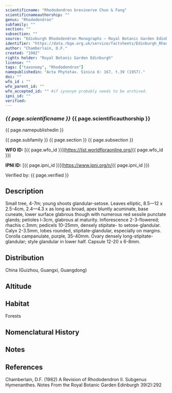 ```yaml
---
scientificname: "Rhododendron brevinerve Chun & Fang"
scientificnameauthorship: ""
genus: "Rhododendron"
subfamily: ""
section: ""
subsection: ""
source: "Edinburgh Rhododendron Monographs – Royal Botanic Garden Edinburgh"
identifier: "https://data.rbge.org.uk/service/factsheets/Edinburgh_Rhododendron_Monographs.xhtml"
author: "Chamberlain, D.F."
created: "1982"
rights holder: "Royal Botanic Garden Edinburgh"
license: ""
tags: ["taxonomy", "Rhododendron"]
namepublishedin: "Acta Phytotax. Sinica 6: 167, t.39 (1957)."
doi: ""
wfo_id : ""
wfo_parent_id: ""
wfo_accepted_id: "" #if synonym probably needs to be archived.                      
ipni_id: ""
verified:
---
```

### _{{ page.scientificname }}_ {{ page.scientificauthorship }}
 {{ page.namepublishedin }}

{{ page.subfamily }} {{ page.section }} {{ page.subsection }}

**WFO ID:** [{{ page.wfo_id }}](https://list.worldfloraonline.org/{{ page.wfo_id }})

**IPNI ID:** [{{ page.ipni_id }}](https://www.ipni.org/n/{{ page.ipni_id }})

Verified by: {{ page.verified }}



## Description
Small tree, 4-7m; young shoots glandular-setose. Leaves elliptic, 8.5—12 x 2.5-4cm, 2.4—4.3 x as long as broad, apex bluntly acuminate, base cuneate, lower surface glabrous though with numerous red sessile punctate glands; petioles l-3cm, glabrous at maturity. Inflorescence 2-3-flowered; rhachis c.3mm; pedicels 10-25mm, densely stipitate- to setose-glandular. Calyx 2-3.5mm, lobes rounded, stipitate-glandular, especially on margins. Corolla campanulate, purple, 35-40mm. Ovary densely long-stipitate-glandular; style glandular in lower half. Capsule 12-20 x 6-8mm.

## Distribution
China (Guizhou, Guangxi, Guangdong)

## Altitude


## Habitat
Forests

## Nomenclatural History

                       
## Notes


## References

Chamberlain, D.F. (1982) A Revision of Rhododendron II. Subgenus Hymenanthes. Notes From the Royal Botanic Garden Edinburgh 39(2):292
